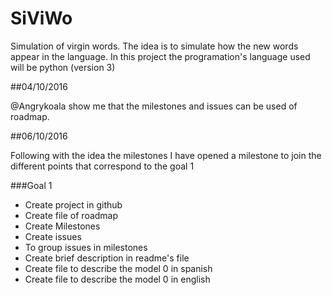 # SiViWo
Simulation of virgin words.  The idea is to simulate how the new words appear in the language.  In this project the programation's language used will be python (version 3)


##04/10/2016

@Angrykoala show me that the milestones and issues can be used of roadmap.

##06/10/2016

Following with the idea the milestones I have opened a milestone to join the different points that correspond to the goal 1

###Goal 1
* Create project in github
* Create file of roadmap
* Create Milestones
* Create issues
* To group issues in milestones
* Create brief description in readme's file
* Create file to describe the model 0 in spanish
* Create file to describe the model 0 in english
